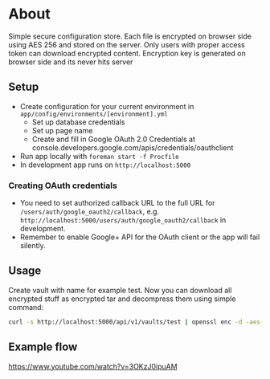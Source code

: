 # About

Simple secure configuration store. Each file is encrypted on browser side using AES 256 and stored
on the server. Only users with proper access token can download encrypted content. Encryption key is generated on browser side
and its never hits server

## Setup

* Create configuration for your current environment in `app/config/environments/[environment].yml`
  * Set up database credentials
  * Set up page name
  * Create and fill in Google OAuth 2.0 Credentials at console.developers.google.com/apis/credentials/oauthclient
* Run app locally with `foreman start -f Procfile`
* In development app runs on `http://localhost:5000`

### Creating OAuth credentials

* You need to set authorized callback URL to the full URL for `/users/auth/google_oauth2/callback`, e.g. `http://localhost:5000/users/auth/google_oauth2/callback` in development.
* Remember to enable Google+ API for the OAuth client or the app will fail silently.

## Usage

Create vault with name for example test. Now you can download all encrypted stuff as encrypted tar and decompress them using simple command:

``` bash
curl -s http://localhost:5000/api/v1/vaults/test | openssl enc -d -aes-256-cbc -md sha512 -kfile mns.test.key | tar xv -C dest/
```

## Example flow
https://www.youtube.com/watch?v=3OKzJ0ipuAM
